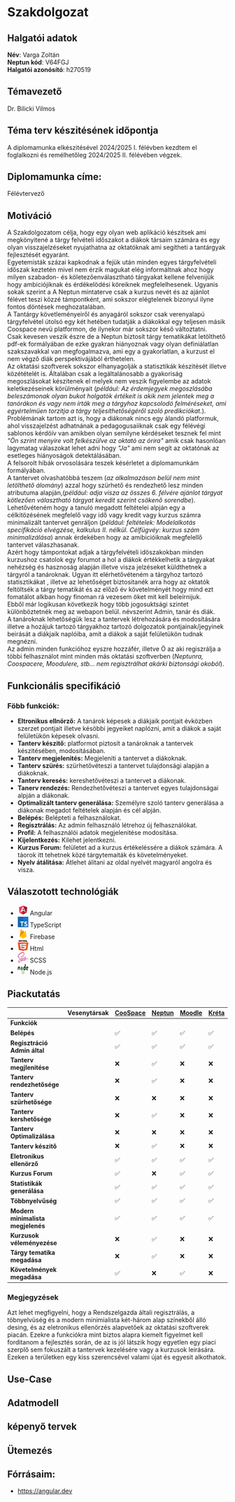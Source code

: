# **Szakdolgozat**

## Halgatói adatok
**Név**: Varga Zoltán  
**Neptun kód**: V64FGJ  
**Halgatói azonósító**: h270519  
## Témavezető
Dr. Bilicki Vilmos    
## Téma terv készitésének időpontja
A diplomamunka elkészitésével 2024/2025 I. félévben kezdtem el foglalkozni és remélhetőleg 2024/2025 II. félévében végzek.
## Diplomamunka címe:
Félévtervező
## Motiváció
A Szakdolgozatom célja, hogy egy olyan web aplikáció készitsek ami megkönyitené a tárgy felvételi időszakot a diákok társaim számára és egy olyan visszajelzéseket nyujathatna az oktatóknak ami segítheti a tantárgyak fejlesztését egyaránt.  
Egyetemisták százai kapkodnak a fejük után minden egyes tárgyfelvételi időszak keztetén mivel nem érzik magukat elég informáltnak ahoz hogy milyen szabadon- és köletezőenválasztható tárgyakat kellene felvenijük hogy ambiciójiknak és érdékelödési köreiknek megfelelhesenek. Ugyanis sokak szerint a A Neptun mintaterve csak a kurzus nevét és az ajánlot félévet teszi közzé támpontként, ami sokszor elégtelenek bizonyul ilyne fontos döntések meghozatalában.   
A Tantárgy követleményeiről és anyagáról sokszor csak verenyalapú tárgyfelvétel útolsó egy két hetében tudatják a diákokkal egy teljesen másik Coospace nevü platformon, de ilynekor már sokszor késő változtatni.   
Csak kevesen veszik észre de a Neptun biztosít tárgy tematikákat letölthető pdf-ek formályában de ezke gyakran hiányoznak vagy olyan definiálatlan szakszavakkal van megfogalmazva, ami egy a gyakorlatlan, a kurzust el nem végző diák perspektivájából érthetelen.  
 Az oktatási szoftverek sokszor elhanyagolják a statisztikák készitését illetve közétételét is. Általában csak a legáltalánosabb a gyakoriság megoszlásokat készitenek el melyek nem veszik figyelembe az adatok keletkezéseinek körülményait (*például: Az érdemjegyek megoszlásába beleszámonak olyan bukot holgatók értékeit is akik nem jelentek meg a tanórákon és vagy nem írták meg a tárgyhoz kapcsolodó felméréseket, ami egyértelmüen torzitja a tárgy teljesíthetőségéről szoló predikciókat.*).  
 Problémának tartom azt is, hogy a diákonak nincs egy álandó platformuk,  ahol visszajelzést adhatnának a pedagogusaiiknak csak egy félévégi sablonos kérdöív van amikben olyan semilyne kérdéseket tesznek fel mint *"Ön szrint menyire volt felkészülve az oktató az órira"* amik csak hasonlóan lagymatag válaszokat lehet adni hogy *"Ja"* ami nem segít az oktatónak az esetleges hiányoságok detektálásában.  
A felsorolt hibák orvosolására teszek késérletet a diplomamunkám formályában.   
A tantervet olvashatóbbá teszem (*az alkalmazáson belül nem mint letölthető álomány*) azzal hogy szürhető és rendezhető lesz minden atributuma alapján,(*például: adja visza az összes 6. félvére ajánlot tárgyat kötlezően választható tárgyat keredit szerint csökenő sorendbe*).   
Lehetővéteném hogy a tanuló megadott feltételei alpján egy a célkitözésének megfelelő vagy idő vagy kredit vagy kurzus számra minimalizált tantervet genráljon (*például: feltételek: Modelalkotás specifikáció elvégzése, kalkulus II. nélkül. Célfügvéy: kurzus szám minimalizálása*) annak érdekében hogy az amibicióiknak megfelellő tantervet válaszhasanak.  
Azért hogy támpontokat adjak a tárgyfelvételi idöszakokban minden kurzushoz csatolok egy forumot a hol a diákok értékkelhetik a tárgyakat nehézség és hasznoság alapján illetve visza jelzéseket küldthetnek a tárgyról a tanároknak. Ugyan itt elérhetővéteném a tárgyhoz tartozó statisztikákat , illetve az lehetőséget biztositanék arra hogy az oktatók feltöltsék a tárgy tematikát és az előző év követelményét hogy mind ezt fomatálot alkban hogy finoman rá vezesem öket mit kell beleírnijuk.  
Ebből már logikusan következik hogy több jogosuktsági szintet különböztetnék meg az webapon belül. névszerint Admin, tanár és diák.  
A tanároknak lehetőségük lesz a tantervek létrehozására és modosítására illetve a hozájuk tartozó tárgyakhoz tartozó dolgozatok pontjainak/jegyinek beirását a diákjaik naplóiba, amit a diákok a saját felületükön tudnak megnézni.  
Az admin minden funkcióhoz eyszre hozzáfér, illetve Ö az aki regiszrálja a többi felhasználot mint minden más oktatási szoftverben (*Neptunra, Coospacere, Moodulere, stb... nem regisztrálhat akárki biztonsági okoból*).     
## Funkcionális specifikáció
### Föbb funkciók:
- **Eltronikus ellnörző:** A tanárok képesek a diákjaik pontjait évközben szerzet pontjait illetve késöbbi jegyeiket naplózni, amit a diákok a saját felületükön képesek olvasni.  
- **Tanterv készitő:** platformot piztosít a tanároknak a tantervek készitésében, modosításában.  
- **Tanterv megjelenités:** Megjeleniti a tantervet a diákoknak.  
- **Tanterv szürés:** szürhetővéteszi a tantervet tulajdonsági alapján a diákoknak.  
- **Tanterv keresés:** kereshetővéteszi a tantervet a diákonak.  
- **Tanerv rendezés:** Rendezhetővéteszi a tantervet egyes tulajdonságai alpján a diákonak.  
- **Optimalizált tanterv generálása:** Személyre szoló tanterv generálása a diákonak megadot feltételek alapján és cél alpján.  
- **Belépés:** Belépteti a felhasználokat.  
- **Regisztrálás:** Az admin felhasználó létrehoz új felhasználókat.  
- **Profil:** A felhasználói adatok megjelenitése modosítása.  
- **Kijelentkezés:** Kilehet jelentkezni.  
- **Kurzus Forum:** felületet ad a kurzus értékeléssére a diákok számára. A táorok itt tehetnek közé tárgytemaiták és követelményeket.  
- **Nyelv átálitása:** Átlehet álitani az oldal nyelvét magyaról angolra és visza.  
## Válaszotott technológiák
- <span><img src="képek/angular.svg" alt="Angular" style="width:24px; height:24px;"> Angular</span>   
- <span><img src="képek/typescript.svg" alt="TypeScript" style="width:24px; height:24px;"> TypeScript</span>   
- <span><img src="képek/icons8-firebase.svg" alt="Firebase" style="width:24px; height:24px;"> Firebase</span>  
- <span><img src="képek/html.svg" alt="Html" style="width:24px; height:24px;"> Html</span>  
- <span><img src="képek/sass.svg" alt="SCSS" style="width:24px; height:24px;"> SCSS</span>  
- <span><img src="képek/nodejs.svg" alt="Node.js" style="width:24px; height:24px;"> Node.js</span>  
   
## Piackutatás
| | **Vesenytársak** | **[CooSpace](https://www.coosp.etr.u-szeged.hu)** | **[Neptun](https://neptun.szte.hu)** | **[Moodle](https://moodle.pte.hu)** | **[Kréta](https://klik-kreta.hu)** |
--- | --- | --- | --- | --- | ---
| **Funkciók** | |
| **Belépés** |  | ✅ | ✅ | ✅ | ✅ |
| **Regisztráció Admin által** |  | ✅ | ✅ | ✅ | ✅ |
| **Tanterv megjlenitése** |  | ❌ | ✅ | ❌ | ❌ |
| **Tanterv rendezhetősége** |  | ❌ | ✅ | ❌ | ❌ |
| **Tanterv szürhetősége** |  | ❌ | ❌ | ❌ | ❌ |
| **Tanterv kershetősége** |  | ❌ | ✅ | ❌ | ❌ |
| **Tanterv Optimalizálása** |  | ❌ | ❌ | ❌ | ❌ |
| **Tanterv készitő** |  | ❌ | ✅ | ❌ | ❌ |
| **Eletronikus ellenörző** |  | ✅ | ✅ | ✅ | ✅ |
| **Kurzus Forum** |  | ✅ | ❌ | ✅ | ✅ |
| **Statistikák generálása** |  | ✅ | ✅ | ✅ | ✅ |
| **Többnyelvűség** |  | ✅ | ✅ | ✅ | ✅ |
| **Modern minimalista megjelenés** |  | ✅ | ✅ | ✅ | ✅ |
| **Kurzusok véleményezése** |  | ❌ | ✅ | ❌ | ❌ |
| **Tárgy tematika megadása** |  | ❌ | ✅ | ❌ | ❌ |
| **Követelmények megadása** |  | ✅ | ❌ | ✅ | ❌ |
### Megjegyzések
Azt lehet megfigyelni, hogy a Rendszelgazda általi regisztrálás, a töbnyelvüség és a modern minimialista két-három alap színekből álló desing,  és az eletronikus ellenörzés alapvetőek az oktatási szoftverek piacán. Ezekre a funkciókra mint biztos alapra kiemelt figyelmet kell forditanom a fejlesztés során, de az is jól látszik hogy egyetlen egy piaci szerplő sem fokuszált a tantervek kezelésére vagy a kurzusok leirására. Ezeken a területken egy kiss szerencsével valami újat és egyesit alkothatok. 
## Use-Case
## Adatmodell
## képenyő tervek
## Ütemezés 
## Fórrásaim:
- https://angular.dev  
